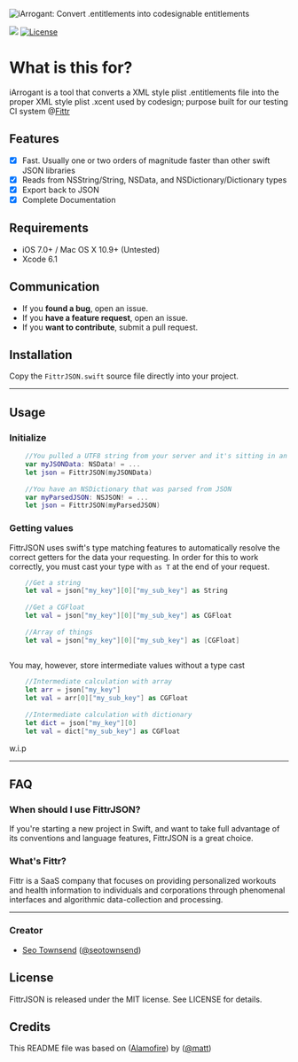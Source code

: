 ![iArrogant: Convert .entitlements into codesignable entitlements](https://raw.githubusercontent.com/sotownsend/iarrogant/master/banner.png)

![](https://travis-ci.org/GndFloor/FittrJSON.svg)
[![License](http://img.shields.io/badge/license-MIT-green.svg?style=flat)](https://github.com/sotownsend/iarrogant/blob/master/LICENSE)

# What is this for?

iArrogant is a tool that converts a XML style plist .entitlements file into the proper XML style plist .xcent used by codesign; purpose built for our testing CI system @[Fittr](http://www.fittr.com)

## Features

- [x] Fast. Usually one or two orders of magnitude faster than other swift JSON libraries
- [x] Reads from NSString/String, NSData, and NSDictionary/Dictionary types
- [x] Export back to JSON
- [x] Complete Documentation

## Requirements

- iOS 7.0+ / Mac OS X 10.9+ (Untested)
- Xcode 6.1

## Communication

- If you **found a bug**, open an issue.
- If you **have a feature request**, open an issue.
- If you **want to contribute**, submit a pull request.

## Installation

Copy the `FittrJSON.swift` source file directly into your project.

---

## Usage

### Initialize

```swift
	//You pulled a UTF8 string from your server and it's sitting in an NSData
	var myJSONData: NSData! = ...
	let json = FittrJSON(myJSONData)
	
	//You have an NSDictionary that was parsed from JSON
	var myParsedJSON: NSJSON! = ...
	let json = FittrJSON(myParsedJSON)
```

### Getting values
FittrJSON uses swift's type matching features to automatically resolve the correct getters for the data your requesting.  In order for this to work correctly, you must cast your type with ```as T``` at the end of your request.

```swift
	//Get a string
	let val = json["my_key"][0]["my_sub_key"] as String
	
	//Get a CGFloat
	let val = json["my_key"][0]["my_sub_key"] as CGFloat
	
	//Array of things
	let val = json["my_key"][0]["my_sub_key"] as [CGFloat]
	
```

You may, however, store intermediate values without a type cast

```swift
	//Intermediate calculation with array
	let arr = json["my_key"]
	let val = arr[0]["my_sub_key"] as CGFloat
	
	//Intermediate calculation with dictionary
	let dict = json["my_key"][0]
	let val = dict["my_sub_key"] as CGFloat
```

w.i.p

* * *

## FAQ

### When should I use FittrJSON?

If you're starting a new project in Swift, and want to take full advantage of its conventions and language features, FittrJSON is a great choice.

### What's Fittr?

Fittr is a SaaS company that focuses on providing personalized workouts and health information to individuals and corporations through phenomenal interfaces and algorithmic data-collection and processing.

* * *

### Creator

- [Seo Townsend](http://github.com/sotownsend) ([@seotownsend](https://twitter.com/seotownsend))

## License

FittrJSON is released under the MIT license. See LICENSE for details.

## Credits

This README file was based on ([Alamofire](https://github.com/Alamofire/Alamofire)) by ([@matt](https://twitt.rocm/matt))
